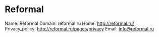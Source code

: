 
# Reformal

Name: Reformal
Domain: reformal.ru
Home: http://reformal.ru/
Privacy_policy: http://reformal.ru/pages/privacy
Email: info@reformal.ru
